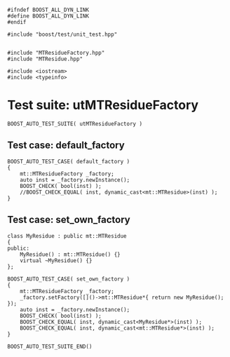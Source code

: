 ~~~ { .cpp }

#ifndef BOOST_ALL_DYN_LINK
#define BOOST_ALL_DYN_LINK
#endif

#include "boost/test/unit_test.hpp"


#include "MTResidueFactory.hpp"
#include "MTResidue.hpp"

#include <iostream>
#include <typeinfo>
~~~

# Test suite: utMTResidueFactory
~~~ { .cpp }
BOOST_AUTO_TEST_SUITE( utMTResidueFactory )
~~~

## Test case: default_factory
~~~ { .cpp }
BOOST_AUTO_TEST_CASE( default_factory )
{
	mt::MTResidueFactory _factory;
	auto inst = _factory.newInstance();
	BOOST_CHECK( bool(inst) );
	//BOOST_CHECK_EQUAL( inst, dynamic_cast<mt::MTResidue>(inst) );
}
~~~

## Test case: set_own_factory
~~~ { .cpp }
class MyResidue : public mt::MTResidue
{
public:
	MyResidue() : mt::MTResidue() {}
	virtual ~MyResidue() {}
};

BOOST_AUTO_TEST_CASE( set_own_factory )
{
	mt::MTResidueFactory _factory;
	_factory.setFactory([]()->mt::MTResidue*{ return new MyResidue(); });
	auto inst = _factory.newInstance();
	BOOST_CHECK( bool(inst) );
	BOOST_CHECK_EQUAL( inst, dynamic_cast<MyResidue*>(inst) );
	BOOST_CHECK_EQUAL( inst, dynamic_cast<mt::MTResidue*>(inst) );
}
~~~

~~~ { .cpp }
BOOST_AUTO_TEST_SUITE_END()
~~~
